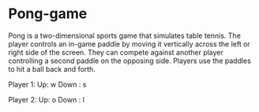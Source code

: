 # Pong-game
Pong is a two-dimensional sports game that simulates table tennis. The player controls an in-game paddle by moving it vertically across the left or right side of the screen. They can compete against another player controlling a second paddle on the opposing side. Players use the paddles to hit a ball back and forth.

Player 1:
Up: w
Down : s

Player 2: 
Up: o
Down : l

